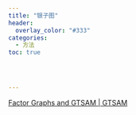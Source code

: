 ```yaml
---
title: "银子图"
header:
  overlay_color: "#333"
categories: 
  - 方法
toc: true




---
```


[Factor Graphs and GTSAM | GTSAM](https://gtsam.org/tutorials/intro.html)